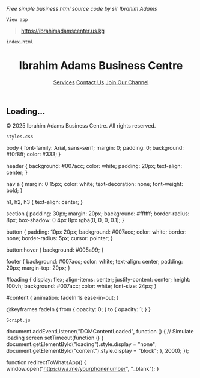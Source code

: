 *Free simple business html source code by sir Ibrahim Adams*

`View app`
> https://ibrahimadamscenter.us.kg

`index.html`

<!DOCTYPE html>
<html lang="en">
<head>
  <meta charset="UTF-8">
  <meta name="viewport" content="width=device-width, initial-scale=1.0">
  <title>Ibrahim Adams Business Centre</title>
  <link rel="stylesheet" href="style.css">
  <script src="script.js" defer></script>
</head>
<body>
  <header>
    <h1>Ibrahim Adams Business Centre</h1>
    <nav>
      <a href="#services">Services</a>
      <a href="#contact">Contact Us</a>
      <a href="#channel">Join Our Channel</a>
    </nav>
  </header>

  <section id="loading">
    <h2>Loading...</h2>
  </section>

  <main id="content" style="display: none;">
    <section id="intro">
      <h2>Welcome to Ibrahim Adams Business Centre</h2>
      <p>Your one-stop solution for all digital services. Explore our offerings and let us help you grow your business!</p>
    </section>

    <section id="services">
      <h2>Our Services</h2>
      <div class="service">
        <h3>WhatsApp Bot - 100 KSH</h3>
        <button onclick="redirectToWhatsApp()">Buy Now</button>
      </div>
      <div class="service">
        <h3>Website Development</h3>
        <p>Pricing according to your website requirements.</p>
        <button onclick="redirectToWhatsApp()">Buy Now</button>
      </div>
      <div class="service">
        <h3>Full Bot Design</h3>
        <p>Pricing based on your custom needs.</p>
        <button onclick="redirectToWhatsApp()">Buy Now</button>
      </div>
      <div class="service">
        <h3>Many More Services</h3>
        <button onclick="redirectToWhatsApp()">Buy Now</button>
      </div>
    </section>

    <section id="contact">
      <h2>Contact Us</h2>
      <ul>
        <li><a href="https://wa.me/yourphonenumber" target="_blank">WhatsApp</a></li>
        <li><a href="https://instagram.com/yourinstagram" target="_blank">Instagram</a></li>
        <li><a href="https://github.com/yourgithub" target="_blank">GitHub</a></li>
        <li><a href="https://twitter.com/yourtwitter" target="_blank">Twitter</a></li>
      </ul>
    </section>

    <section id="channel">
      <h2>Join Our WhatsApp Channel</h2>
      <a href="https://whatsapp.com/channel/0029VaZuGSxEawdxZK9CzM0Y" target="_blank">Join Now</a>
    </section>
  </main>

  <footer>
    <p>&copy; 2025 Ibrahim Adams Business Centre. All rights reserved.</p>
  </footer>
</body>
</html>


`styles.css`

body {
  font-family: Arial, sans-serif;
  margin: 0;
  padding: 0;
  background: #f0f8ff;
  color: #333;
}

header {
  background: #007acc;
  color: white;
  padding: 20px;
  text-align: center;
}

nav a {
  margin: 0 15px;
  color: white;
  text-decoration: none;
  font-weight: bold;
}

h1, h2, h3 {
  text-align: center;
}

section {
  padding: 30px;
  margin: 20px;
  background: #ffffff;
  border-radius: 8px;
  box-shadow: 0 4px 8px rgba(0, 0, 0, 0.1);
}

button {
  padding: 10px 20px;
  background: #007acc;
  color: white;
  border: none;
  border-radius: 5px;
  cursor: pointer;
}

button:hover {
  background: #005a99;
}

footer {
  background: #007acc;
  color: white;
  text-align: center;
  padding: 20px;
  margin-top: 20px;
}

#loading {
  display: flex;
  align-items: center;
  justify-content: center;
  height: 100vh;
  background: #007acc;
  color: white;
  font-size: 24px;
}

#content {
  animation: fadeIn 1s ease-in-out;
}

@keyframes fadeIn {
  from {
    opacity: 0;
  }
  to {
    opacity: 1;
  }
}



`Script.js`

document.addEventListener("DOMContentLoaded", function () {
  // Simulate loading screen
  setTimeout(function () {
    document.getElementById("loading").style.display = "none";
    document.getElementById("content").style.display = "block";
  }, 2000);
});

function redirectToWhatsApp() {
  window.open("https://wa.me/yourphonenumber", "_blank");
}
